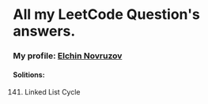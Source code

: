 # All my LeetCode Question's answers.
### My profile: [Elchin Novruzov](https://leetcode.com/Elchin_Novruzov/)
#### Solitions:
141. Linked List Cycle
